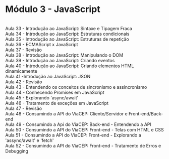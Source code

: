 <h1>Módulo 3 - JavaScript</h1>
<br>
Aula 33 - Introdução ao JavaScript: Sintaxe e Tipagem Fraca
<br>
Aula 34 - Introdução ao JavaScript: Estruturas condicionais
<br>
Aula 35 - Introdução ao JavaScript: Estruturas de repetição
<br>
Aula 36 - ECMAScript x JavaScript
<br>
Aula 37 - Revisão
<br>
Aula 38 - Introdução ao JavaScript: Manipulando o DOM
<br>
Aula 39 - Introdução ao JavaScript: Criando eventos 
<br>
Aula 40 - Introdução ao JavaScript: Criando elementos HTML dinamicamente 
<br>
Aula 41 -Introdução ao JavaScript: JSON 
<br>
Aula 42 - Revisão
<br>
Aula 43 - Entendendo os conceitos de sincronismo e assincronismo
<br>
Aula 44 - Conhecendo Promises em JavaScript
<br>
Aula 45 - Explorando 'async/await'
<br>
Aula 46 - Tratamento de exceções em JavaScript
<br> 
Aula 47 - Revisão
<br>
Aula 48 - Consumindo a API do ViaCEP: Cliente/Servidor e Front-end/Back-end
<br>
Aula 49 - Consumindo a Api do ViaCEP: Back-end - Entendendo a API 
<br>
Aula 50 - Consumindo a API do ViaCEP: Front-end - Telas com HTML e CSS
<br>
Aula 51 - Consumindo a API do ViaCEP: Front-end - Explorando a 'assync/await' e 'fetch' 
<br>
Aula 52 - Consumindo a API do ViaCEP: Front-end - Tratamento de Erros e Debugging
